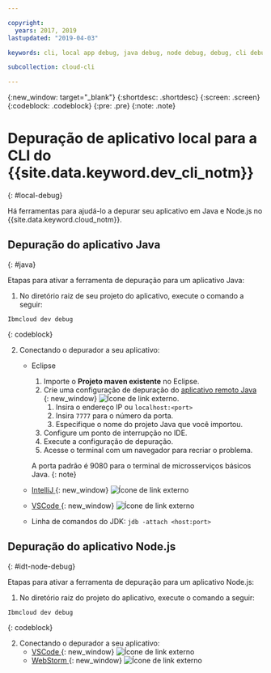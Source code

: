 ```yaml
---

copyright:
  years: 2017, 2019
lastupdated: "2019-04-03"

keywords: cli, local app debug, java debug, node debug, debug, cli debug, local cli, ibmcloud dev, dev debug

subcollection: cloud-cli

---
```


{:new_window: target="_blank"}
{:shortdesc: .shortdesc}
{:screen: .screen}
{:codeblock: .codeblock}
{:pre: .pre}
{:note: .note}

# Depuração de aplicativo local para a CLI do {{site.data.keyword.dev_cli_notm}}
{: #local-debug}

Há ferramentas para ajudá-lo a depurar seu aplicativo em Java e Node.js no {{site.data.keyword.cloud_notm}}.

## Depuração do aplicativo Java
{: #java}

Etapas para ativar a ferramenta de depuração para um aplicativo Java:

1. No diretório raiz de seu projeto do aplicativo, execute o comando a seguir:

  ```
  Ibmcloud dev debug
  ```
  {: codeblock}

2. Conectando o depurador a seu aplicativo:

	* Eclipse
      1. Importe o **Projeto maven existente** no Eclipse.
      2. Crie uma configuração de depuração do [aplicativo
remoto Java ](http://help.eclipse.org/neon/index.jsp?topic=%2Forg.eclipse.jdt.doc.user%2Ftasks%2Ftask-remotejava_launch_config.htm){: new_window} ![Ícone de link externo](../../icons/launch-glyph.svg "Ícone de link externo").
      		1. Insira o endereço IP ou `localhost:<port>`  
      		2. Insira `7777` para o número da porta.
      		3. Especifique o nome do projeto Java que você importou.
      6. Configure um ponto de interrupção no IDE.
      7. Execute a configuração de depuração.
      8. Acesse o terminal com um navegador para recriar o problema.  
	   
	   A porta padrão é 9080 para o terminal de microsserviços básicos Java.
	   {: note}

	* [IntelliJ ](https://www.jetbrains.com/help/idea/2016.3/run-debug-configuration-remote.html){: new_window} ![Ícone de link externo](../../icons/launch-glyph.svg "Ícone de link externo")
	* [VSCode ](https://marketplace.visualstudio.com/items?itemName=donjayamanne.javadebugger){: new_window} ![Ícone de link externo](../../icons/launch-glyph.svg "Ícone de link externo")
	* Linha de comandos do JDK: `jdb -attach <host:port>`

## Depuração do aplicativo Node.js
{: #idt-node-debug}

Etapas para ativar a ferramenta de depuração para um aplicativo Node.js:

1. No diretório raiz do projeto do aplicativo, execute o comando a seguir:
  ```
  Ibmcloud dev debug
  ```
  {: codeblock}

2. Conectando o depurador a seu aplicativo:
	* [VSCode ](https://blog.docker.com/2016/07/live-debugging-docker/){: new_window} ![Ícone de link externo](../../icons/launch-glyph.svg "Ícone de link externo")
	* [WebStorm ](https://blog.alexseifert.com/2016/10/25/debugging-node-js-in-a-docker-container-with-webstorm/){: new_window} ![Ícone de link externo](../../icons/launch-glyph.svg "Ícone de link externo")


<!--
## Swift application debugging - content from mike tunnicliffe
{: #swift}

Steps to enable debug for a Swift application:  

1. On the App server (or system where the Swift application will execute), you should start the 'lldb server':
 - `lldb-server platform -->
<!-- listen <port number>`
2. On the App server, build the Kitura-based server application using the debug configuration:
 - `swift build debug`
3. On the App server, start the Kitura-based server application:
 - `./build/debug/Kitura-Starter`
4. On the client system (also known as the host system), start the 'lldb client':
 - `lldb`
5. Configure lldb client to connect to lldb-server:
 - `(lldb) platform select remote-linux`
 - `(lldb) platform connect connect://<ip address server>:<port number server>`
6. Execute commands to debug remote program:
 - `(lldb) process attach -->
<!--pid 3626`
-->
